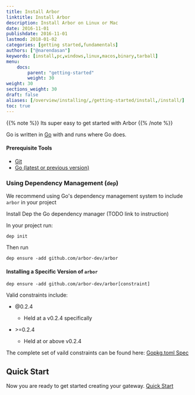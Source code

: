 ```yaml
---
title: Install Arbor
linktitle: Install Arbor
description: Install Arbor on Linux or Mac
date: 2016-11-01
publishdate: 2016-11-01
lastmod: 2018-01-02
categories: [getting started,fundamentals]
authors: ["@narendasan"]
keywords: [install,pc,windows,linux,macos,binary,tarball]
menu:
    docs:
        parent: "getting-started"
        weight: 30
weight: 30
sections_weight: 30
draft: false
aliases: [/overview/installing/,/getting-started/install,/install/]
toc: true
---
```



{{% note %}}
Its super easy to get started with Arbor
{{% /note %}}

Go is written in [Go](https://golang.org/) with and runs where Go does. 

#### Prerequisite Tools

* [Git](https://git-scm.com/book/en/v2/Getting-Started-Installing-Git)
* [Go (latest or previous version)](https://github.com/golang/tools/tree/master/cmd/getgo)


### Using Dependency Management (```dep```)

We recommend using Go's dependency management system to include ```arbor``` in your project

Install Dep the Go dependency manager (TODO link to instruction)

In your project run:

```
dep init
```
Then run 
```
dep ensure -add github.com/arbor-dev/arbor
```

#### Installing a Specific Version of ```arbor```
```
dep ensure -add github.com/arbor-dev/arbor[constraint]
```
Valid constraints include: 

- @0.2.4
    - Held at a v0.2.4 specifically

- \>=0.2.4
    - Held at or above v0.2.4

The complete set of vaild constraints can be found here: [Gopkg.toml Spec](https://github.com/golang/dep/blob/master/docs/Gopkg.toml.md)

## Quick Start
Now you are ready to get started creating your gateway. [Quick Start](/getting-started/quick-start)